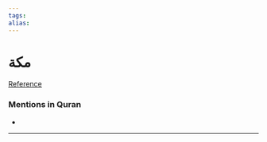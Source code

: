 ```yaml
---
tags: 
alias: 
---
```


# مكة

[Reference](https://corpus.quran.com/concept.jsp?id=makkah)

### Mentions in Quran
- 

---

